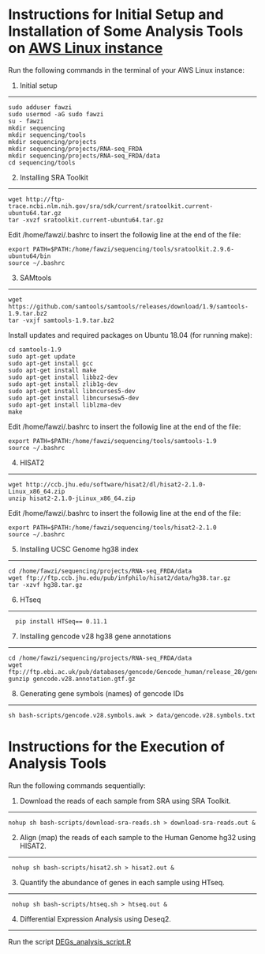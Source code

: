 # Instructions for Initial Setup and Installation of Some Analysis Tools on [AWS Linux instance](https://aws.amazon.com/amazon-linux-ami/)

Run the following commands in the terminal of your AWS Linux instance:

1.  Initial setup
---
    sudo adduser fawzi
    sudo usermod -aG sudo fawzi
    su - fawzi
    mkdir sequencing
    mkdir sequencing/tools
    mkdir sequencing/projects
    mkdir sequencing/projects/RNA-seq_FRDA
    mkdir sequencing/projects/RNA-seq_FRDA/data
    cd sequencing/tools
    
2. Installing SRA Toolkit
---
  
    wget http://ftp-trace.ncbi.nlm.nih.gov/sra/sdk/current/sratoolkit.current-ubuntu64.tar.gz
    tar -xvzf sratoolkit.current-ubuntu64.tar.gz
  
  Edit /home/fawzi/.bashrc to insert the followig line at the end of the file:
                           
    export PATH=$PATH:/home/fawzi/sequencing/tools/sratoolkit.2.9.6-ubuntu64/bin 
    source ~/.bashrc

3. SAMtools
---
  
    wget https://github.com/samtools/samtools/releases/download/1.9/samtools-1.9.tar.bz2
    tar -vxjf samtools-1.9.tar.bz2
    
  Install updates and required packages on Ubuntu 18.04 (for running make):
    
    cd samtools-1.9
    sudo apt-get update
    sudo apt-get install gcc
    sudo apt-get install make
    sudo apt-get install libbz2-dev
    sudo apt-get install zlib1g-dev
    sudo apt-get install libncurses5-dev
    sudo apt-get install libncursesw5-dev
    sudo apt-get install liblzma-dev
    make
  
  Edit /home/fawzi/.bashrc to insert the followig line at the end of the file:
    
    export PATH=$PATH:/home/fawzi/sequencing/tools/samtools-1.9
    source ~/.bashrc

4. HISAT2
---
    wget http://ccb.jhu.edu/software/hisat2/dl/hisat2-2.1.0-Linux_x86_64.zip
    unzip hisat2-2.1.0-jLinux_x86_64.zip
    
    
  Edit /home/fawzi/.bashrc to insert the followig line at the end of the file:
    
    export PATH=$PATH:/home/fawzi/sequencing/tools/hisat2-2.1.0
    source ~/.bashrc
	
5. Installing UCSC Genome hg38 index
---
    cd /home/fawzi/sequencing/projects/RNA-seq_FRDA/data
    wget ftp://ftp.ccb.jhu.edu/pub/infphilo/hisat2/data/hg38.tar.gz
    tar -xzvf hg38.tar.gz
    
6. HTseq
---
      pip install HTSeq== 0.11.1
    
7. Installing gencode v28 hg38 gene annotations
---
    cd /home/fawzi/sequencing/projects/RNA-seq_FRDA/data
    wget ftp://ftp.ebi.ac.uk/pub/databases/gencode/Gencode_human/release_28/gencode.v28.annotation.gtf.gz
    gunzip gencode.v28.annotation.gtf.gz

8. Generating gene symbols (names) of gencode IDs
---
    sh bash-scripts/gencode.v28.symbols.awk > data/gencode.v28.symbols.txt   

# Instructions for the Execution of Analysis Tools 

Run the following commands sequentially:

1. Download the reads of each sample from SRA using SRA Toolkit.
---
    nohup sh bash-scripts/download-sra-reads.sh > download-sra-reads.out &       
 
2.   Align (map) the reads of each sample to the Human Genome hg32 using HISAT2. 
---                                                                     
     nohup sh bash-scripts/hisat2.sh > hisat2.out &

3. Quantify the abundance of genes in each sample using HTseq.
---      
     nohup sh bash-scripts/htseq.sh > htseq.out &
 
4. Differential Expression Analysis using Deseq2.
---
Run the script [DEGs_analysis_script.R](DEGs_analysis_script.R)          
